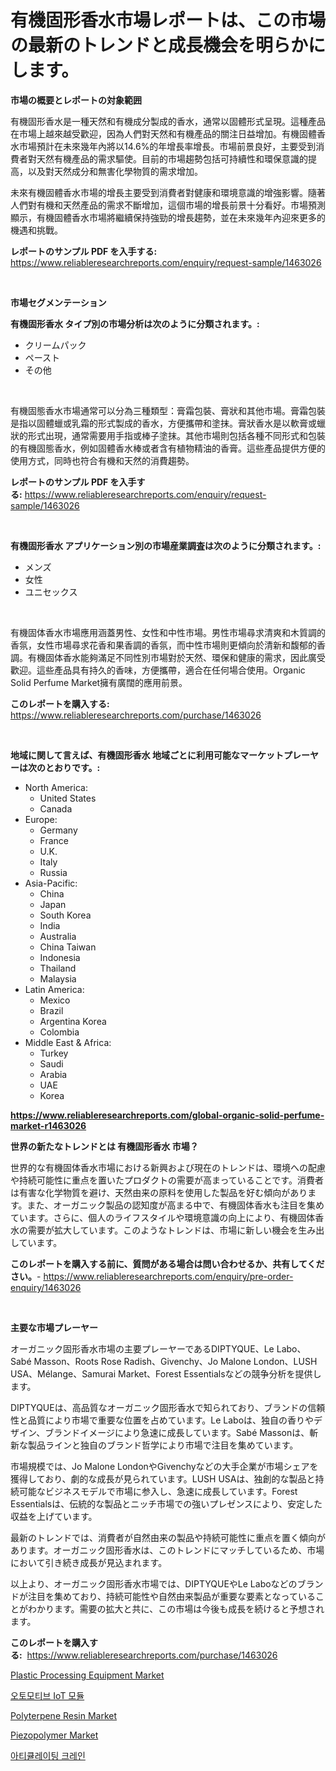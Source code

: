 <p><h1>有機固形香水市場レポートは、この市場の最新のトレンドと成長機会を明らかにします。</h1></p><p><strong>市場の概要とレポートの対象範囲</strong></p>
<p><p>有機固形香水是一種天然和有機成分製成的香水，通常以固體形式呈現。這種產品在市場上越來越受歡迎，因為人們對天然和有機產品的關注日益增加。有機固體香水市場預計在未來幾年內將以14.6%的年增長率增長。市場前景良好，主要受到消費者對天然有機產品的需求驅使。目前的市場趨勢包括可持續性和環保意識的提高，以及對天然成分和無害化學物質的需求增加。</p><p>未來有機固體香水市場的增長主要受到消費者對健康和環境意識的增強影響。隨著人們對有機和天然產品的需求不斷增加，這個市場的增長前景十分看好。市場預測顯示，有機固體香水市場將繼續保持強勁的增長趨勢，並在未來幾年內迎來更多的機遇和挑戰。</p></p>
<p><strong>レポートのサンプル PDF を入手する:</strong> <a href="https://www.reliableresearchreports.com/enquiry/request-sample/1463026">https://www.reliableresearchreports.com/enquiry/request-sample/1463026</a></p>
<p>&nbsp;</p>
<p><strong>市場セグメンテーション</strong></p>
<p><strong>有機固形香水 タイプ別の市場分析は次のように分類されます。:</strong></p>
<p><ul><li>クリームパック</li><li>ペースト</li><li>その他</li></ul></p>
<p>&nbsp;</p>
<p><p>有機固態香水市場通常可以分為三種類型：膏霜包裝、膏狀和其他市場。膏霜包裝是指以固體蠟或乳霜的形式製成的香水，方便攜帶和塗抹。膏狀香水是以軟膏或蠟狀的形式出現，通常需要用手指或棒子塗抹。其他市場則包括各種不同形式和包裝的有機固態香水，例如固體香水棒或者含有植物精油的香膏。這些產品提供方便的使用方式，同時也符合有機和天然的消費趨勢。</p></p>
<p><strong>レポートのサンプル PDF を入手する:</strong>&nbsp;<a href="https://www.reliableresearchreports.com/enquiry/request-sample/1463026">https://www.reliableresearchreports.com/enquiry/request-sample/1463026</a></p>
<p>&nbsp;</p>
<p><strong> 有機固形香水 アプリケーション別の市場産業調査は次のように分類されます。:</strong></p>
<p><ul><li>メンズ</li><li>女性</li><li>ユニセックス</li></ul></p>
<p>&nbsp;</p>
<p><p>有機固体香水市場應用涵蓋男性、女性和中性市場。男性市場尋求清爽和木質調的香氛，女性市場尋求花香和果香調的香氛，而中性市場則更傾向於清新和馥郁的香調。有機固体香水能夠滿足不同性別市場對於天然、環保和健康的需求，因此廣受歡迎。這些產品具有持久的香味，方便攜帶，適合在任何場合使用。Organic Solid Perfume Market擁有廣闊的應用前景。</p></p>
<p><strong>このレポートを購入する:</strong>&nbsp; <a href="https://www.reliableresearchreports.com/purchase/1463026">https://www.reliableresearchreports.com/purchase/1463026</a></p>
<p>&nbsp;</p>
<p><strong>地域に関して言えば、有機固形香水 地域ごとに利用可能なマーケットプレーヤーは次のとおりです。:</strong></p>
<p><ul>
    <li>
        North America:
        <ul>
            <li>United States</li>
            <li>Canada</li>
        </ul>
    </li>
    <li>
        Europe:
        <ul>
            <li>Germany</li>
            <li>France</li>
            <li>U.K.</li>
            <li>Italy</li>
            <li>Russia</li>
        </ul>
    </li>
    <li>
        Asia-Pacific:
        <ul>
            <li>China</li>
            <li>Japan</li>
            <li>South Korea</li>
            <li>India</li>
            <li>Australia</li>
            <li>China Taiwan</li>
            <li>Indonesia</li>
            <li>Thailand</li>
            <li>Malaysia</li>
        </ul>
    </li>
    <li>
        Latin America:
        <ul>
            <li>Mexico</li>
            <li>Brazil</li>
            <li>Argentina Korea</li>
            <li>Colombia</li>
        </ul>
    </li>
    <li>
        Middle East & Africa:
        <ul>
            <li>Turkey</li>
            <li>Saudi</li>
            <li>Arabia</li>
            <li>UAE</li>
            <li>Korea</li>
        </ul>
    </li>
    </ul></p>
<p><strong><a href="https://www.reliableresearchreports.com/global-organic-solid-perfume-market-r1463026">https://www.reliableresearchreports.com/global-organic-solid-perfume-market-r1463026</a></strong>&nbsp;</p>
<p><strong>世界の新たなトレンドとは 有機固形香水 市場？</strong></p>
<p><p>世界的な有機固体香水市場における新興および現在のトレンドは、環境への配慮や持続可能性に重点を置いたプロダクトの需要が高まっていることです。消費者は有害な化学物質を避け、天然由来の原料を使用した製品を好む傾向があります。また、オーガニック製品の認知度が高まる中で、有機固体香水も注目を集めています。さらに、個人のライフスタイルや環境意識の向上により、有機固体香水の需要が拡大しています。このようなトレンドは、市場に新しい機会を生み出しています。</p></p>
<p><strong>このレポートを購入する前に、質問がある場合は問い合わせるか、共有してください。</strong>- <a href="https://www.reliableresearchreports.com/enquiry/pre-order-enquiry/1463026">https://www.reliableresearchreports.com/enquiry/pre-order-enquiry/1463026</a></p>
<p>&nbsp;</p>
<p><strong>主要な市場プレーヤー</strong></p>
<p><p>オーガニック固形香水市場の主要プレーヤーであるDIPTYQUE、Le Labo、Sabé Masson、Roots Rose Radish、Givenchy、Jo Malone London、LUSH USA、Mélange、Samurai Market、Forest Essentialsなどの競争分析を提供します。</p><p>DIPTYQUEは、高品質なオーガニック固形香水で知られており、ブランドの信頼性と品質により市場で重要な位置を占めています。Le Laboは、独自の香りやデザイン、ブランドイメージにより急速に成長しています。Sabé Massonは、斬新な製品ラインと独自のブランド哲学により市場で注目を集めています。</p><p>市場規模では、Jo Malone LondonやGivenchyなどの大手企業が市場シェアを獲得しており、劇的な成長が見られています。LUSH USAは、独創的な製品と持続可能なビジネスモデルで市場に参入し、急速に成長しています。Forest Essentialsは、伝統的な製品とニッチ市場での強いプレゼンスにより、安定した収益を上げています。</p><p>最新のトレンドでは、消費者が自然由来の製品や持続可能性に重点を置く傾向があります。オーガニック固形香水は、このトレンドにマッチしているため、市場において引き続き成長が見込まれます。</p><p>以上より、オーガニック固形香水市場では、DIPTYQUEやLe Laboなどのブランドが注目を集めており、持続可能性や自然由来製品が重要な要素となっていることがわかります。需要の拡大と共に、この市場は今後も成長を続けると予想されます。</p></p>
<p><strong>このレポートを購入する:</strong>&nbsp;&nbsp;<a href="https://www.reliableresearchreports.com/purchase/1463026">https://www.reliableresearchreports.com/purchase/1463026</a></p>
<p><p><a href="https://view.publitas.com/reportprime-1/plastic-processing-equipment-market-size-market-outlook-and-market-forecast-2024-to-2031/">Plastic Processing Equipment Market</a></p><p><a href="https://github.com/crfsywufhm81415/Market-Research-Report-List-1/blob/main/140177428137.md">오토모티브 IoT 모듈</a></p><p><a href="https://www.linkedin.com/pulse/polyterpene-resin-market-research-report-key-successful-business-jsxef?trackingId=z%2BoiR76Dh5cKbwy59SHEXQ%3D%3D">Polyterpene Resin Market</a></p><p><a href="https://issuu.com/reportprime-2/docs/piezopolymer-market-size-2030.pptx">Piezopolymer Market</a></p><p><a href="https://medium.com/@jackiefauhey9089475/%ED%81%AC%EB%A0%88%EC%9D%B8-%EC%8B%9C%EC%9E%A5-%EA%B2%BD%EC%9F%81-%EB%B6%84%EC%84%9D-%EC%8B%9C%EC%9E%A5-%ED%8A%B8%EB%A0%8C%EB%93%9C-%EB%B0%8F-2031%EB%85%84%EA%B9%8C%EC%A7%80%EC%9D%98-%EC%98%88%EC%B8%A1-c33e5b02a8a3">아티큘레이팅 크레인</a></p></p>